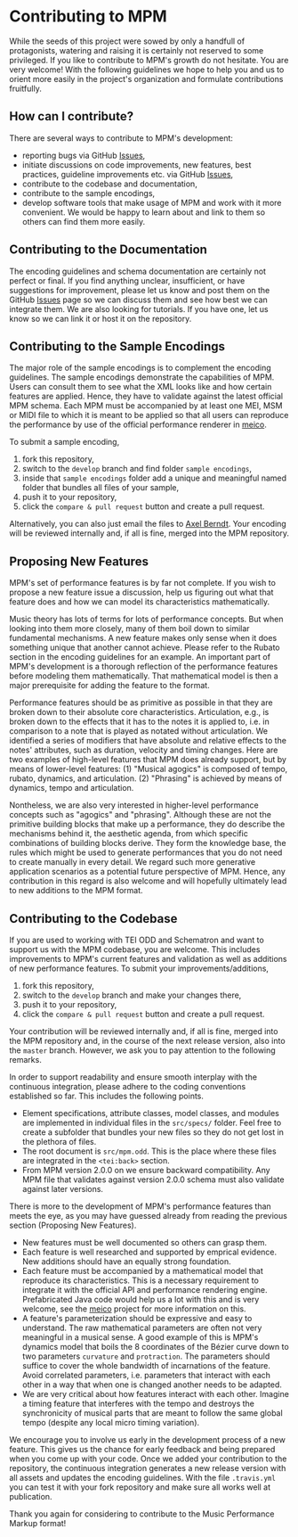 # Contributing to MPM

While the seeds of this project were sowed by only a handfull of protagonists, watering and raising it is certainly not reserved to some privileged. If you like to contribute to MPM's growth do not hesitate. You are very welcome! With the following guidelines we hope to help you and us to orient more easily in the project's organization and formulate contributions fruitfully.


## How can I contribute?

There are several ways to contribute to MPM's development:
- reporting bugs via GitHub [Issues](https://github.com/axelberndt/MPM/issues),
- initiate discussions on code improvements, new features, best practices, guideline improvements etc. via GitHub [Issues](https://github.com/axelberndt/MPM/issues),
- contribute to the codebase and documentation,
- contribute to the sample encodings,
- develop software tools that make usage of MPM and work with it more convenient. We would be happy to learn about and link to them so others can find them more easily.


## Contributing to the Documentation

The encoding guidelines and schema documentation are certainly not perfect or final. If you find anything unclear, insufficient, or have suggestions for improvement, please let us know and post them on the GitHub [Issues](https://github.com/axelberndt/MPM/issues) page so we can discuss them and see how best we can integrate them. We are also looking for tutorials. If you have one, let us know so we can link it or host it on the repository.


## Contributing to the Sample Encodings

The major role of the sample encodings is to complement the encoding guidelines. The sample encodings demonstrate the capabilities of MPM. Users can consult them to see what the XML looks like and how certain features are applied. Hence, they have to validate against the latest official MPM schema. Each MPM must be accompanied by at least one MEI, MSM or MIDI file to which it is meant to be applied so that all users can reproduce the performance by use of the official performance renderer in [meico](https://github.com/cemfi/meico).

To submit a sample encoding, 
1. fork this repository,
2. switch to the `develop` branch and find folder `sample encodings`,
3. inside that `sample encodings` folder add a unique and meaningful named folder that bundles all files of your sample,
4. push it to your repository,
5. click the `compare & pull request` button and create a pull request.

Alternatively, you can also just email the files to [Axel Berndt](axel.berndt@th-owl.de). Your encoding will be reviewed internally and, if all is fine, merged into the MPM repository.


## Proposing New Features

MPM's set of performance features is by far not complete. If you wish to propose a new feature issue a discussion, help us figuring out what that feature does and how we can model its characteristics mathematically.

Music theory has lots of terms for lots of performance concepts. But when looking into them more closely, many of them boil down to similar fundamental mechanisms. A new feature makes only sense when it does something unique that another cannot achieve. Please refer to the Rubato section in the encoding guidelines for an example. An important part of MPM's development is a thorough reflection of the performance features before modeling them mathematically. That mathematical model is then a major prerequisite for adding the feature to the format.

Performance features should be as primitive as possible in that they are broken down to their absolute core characteristics. Articulation, e.g., is broken down to the effects that it has to the notes it is applied to, i.e. in comparison to a note that is played as notated without articulation. We identified a series of modifiers that have absolute and relative effects to the notes' attributes, such as duration, velocity and timing changes. Here are two examples of high-level features that MPM does already support, but by means of lower-level features: (1) "Musical agogics" is composed of tempo, rubato, dynamics, and articulation. (2) "Phrasing" is achieved by means of dynamics, tempo and articulation. 

Nontheless, we are also very interested in higher-level performance concepts such as "agogics" and "phrasing". Although these are not the primitive building blocks that make up a performance, they do describe the mechanisms behind it, the aesthetic agenda, from which specific combinations of building blocks derive. They form the knowledge base, the rules which might be used to generate performances that you do not need to create manually in every detail. We regard such more generative application scenarios as a potential future perspective of MPM. Hence, any contribution in this regard is also welcome and will hopefully ultimately lead to new additions to the MPM format.


## Contributing to the Codebase

If you are used to working with TEI ODD and Schematron and want to support us with the MPM codebase, you are welcome. This includes improvements to MPM's current features and validation as well as additions of new performance features. To submit your improvements/additions, 
1. fork this repository,
2. switch to the `develop` branch and make your changes there,
3. push it to your repository,
4. click the `compare & pull request` button and create a pull request.

Your contribution will be reviewed internally and, if all is fine, merged into the MPM repository and, in the course of the next release version, also into the `master` branch. However, we ask you to pay attention to the following remarks.

In order to support readability and ensure smooth interplay with the continuous integration, please adhere to the coding conventions established so far. This includes the following points.
- Element specifications, attribute classes, model classes, and modules are implemented in individual files in the `src/specs/` folder. Feel free to create a subfolder that bundles your new files so they do not get lost in the plethora of files.
- The root document is `src/mpm.odd`. This is the place where these files are integrated in the `<tei:back>` section.
- From MPM version 2.0.0 on we ensure backward compatibility. Any MPM file that validates against version 2.0.0 schema must also validate against later versions.

There is more to the development of MPM's performance features than meets the eye, as you may have guessed already from reading the previous section (Proposing New Features). 
- New features must be well documented so others can grasp them.
- Each feature is well researched and supported by emprical evidence. New additions should have an equally strong foundation.
- Each feature must be accompanied by a mathematical model that reproduce its characteristics. This is a necessary requirement to integrate it with the official API and performance rendering engine. Prefabricated Java code would help us a lot with this and is very welcome, see the [meico](https://github.com/cemfi/meico) project for more information on this.
- A feature's parameterization should be expressive and easy to understand. The raw mathematical parameters are often not very meaningful in a musical sense. A good example of this is MPM's dynamics model that boils the 8 coordinates of the Bézier curve down to two parameters `curvature` and `protraction`. The parameters should suffice to cover the whole bandwidth of incarnations of the feature. Avoid correlated parameters, i.e. parameters that interact with each other in a way that when one is changed another needs to be adapted. 
- We are very critical about how features interact with each other. Imagine a timing feature that interferes with the tempo and destroys the synchronicity of musical parts that are meant to follow the same global tempo (despite any local micro timing variation). 

We encourage you to involve us early in the development process of a new feature. This gives us the chance for early feedback and being prepared  when you come up with your code. Once we added your contribution to the repository, the continuous integration generates a new release version with all assets and updates the encoding guidelines. With the file `.travis.yml` you can test it with your fork repository and make sure all works well at publication.

Thank you again for considering to contribute to the Music Performance Markup format!